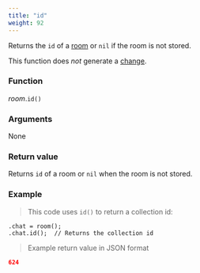 ```yaml
---
title: "id"
weight: 92
---
```


Returns the `id` of a [room](..) or `nil` if the room is not stored.

This function does *not* generate a [change](../../../overview/changes).

### Function

*room*.`id()`

### Arguments

None

### Return value

Returns `id` of a room or `nil` when the room is not stored.

### Example

> This code uses `id()` to return a collection id:

```thingsdb,should_pass
.chat = room();
.chat.id();  // Returns the collection id
```

> Example return value in JSON format

```json
624
```
